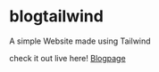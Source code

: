# blogtailwind
A simple Website made using Tailwind

check it out live here! [Blogpage](https://oladee-blogtailwind.web.app)

